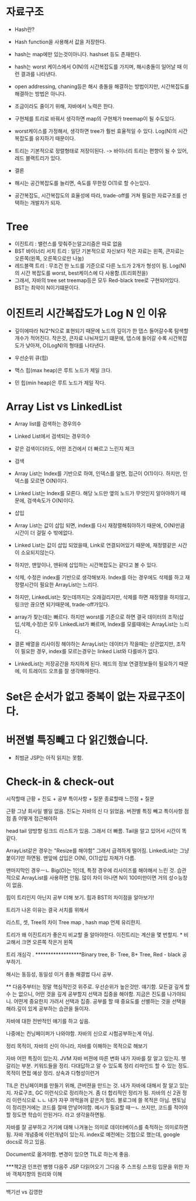 # 자료구조
 * Hash란?
  * Hash function을 사용해서 값을 저장한다.
   * hash는 map에만 있는것이아니다. hashset 등도 존재한다.
  * hash는 worst 케이스에서 O(N)의 시간복잡도를 가지며, 해시충돌이 일어날 때 이런 결과를 나타낸다.
   * open addressing, chaning등은 해시 충돌을 해결하는 방법이지만, 시간복잡도를 해결하는 방법은 아니다.
   * 조금이라도 줄이기 위해, 자바에서 노력은 한다.
 * 구현체를 트리로 바꿔서 생각하면 map의 구현체가 treemap이 될 수도있다.
  * worst케이스를 가정해서, 생각하면 tree가 훨씬 효율적일 수 있다. Log(N)의 시간복잡도를 유지하기 때문이다.
  * 트리는 기본적으로 정렬형태로 저장이된다. -> 바이너리 트리는 편향이 될 수 있어, 레드 블랙트리가 있다.

* 결론
 * 해시는 공간복잡도를 늘리면, 속도를 무한정 O(1)로 할 수는있다.
 * 공간복잡도, 시간복잡도의 효율성에 따라, trade-off를 거쳐 필요한 자료구조를 선택하는 개발자가 되자.

# Tree
 * 이진트리 : 밸런스를 맞춰주는알고리즘은 따로 없음
 * BST 바이너리 서치 트리 : 일단 기본적으로 자신보다 작은 자료는 왼쪽, 큰자료는 오른쪽(왼쪽, 오른쪽으로만 나눔)
 * 레드블랙 트리 : 무조건 한 노드를 기준으로 다른 노드가 2개가 형성이 됨. Log(N)의 시간 복잡도를 worst, best케이스에 다 사용함.(트리회전을)
 * 그래서, 자바의 tree set treemap등은 모두 Red-black tree로 구현되어있다. BST는 최악이 N이기떄문이다.

# 이진트리 시간복잡도가 Log N 인 이유
 * 깊이에따라 N/2^N으로 표현되기 때문에 노드의 깊이가 한 뎁스 들어갈수록 탐색할 개수가 적어진다. 작은것, 큰자료 나눠져있기 떄문에,
 뎁스에 들어갈 수록 시간복잡도가 낮아져, O(LogN)의 형태를 나타낸다.

* 우선순위 큐(힙)
 * 맥스 힙(max heap)은 루트 노드가 제일 크다.
 * 민 힙(min heap)은 루트 노드가 제일 작다.

# Array List vs LinkedList
 * Array list를 검색하는 경우의수
 * Linked List에서 검색되는 경우의수 
 * 같은 검색이더라도, 어떤 조건에서 더 빠르고 느린지 체크
 * 검색
  * Array List는 Index를 기반으로 하여, 인덱스를 알면, 접근이 O(1)이다. 하지만, 인덱스를 모르면 O(N)이다.
  * Linked List는 Index를 모른다. 해당 노드만 옆의 노드가 무엇인지 알아야하기 때문에, 검색속도가 O(N)이다.
 * 삽입
  * Array List는 값이 삽입 되면, index를 다시 재정렬해줘야하기 때문에, O(N)만큼 시간이 더 걸릴 수 밖에없다.
  * Linked List는 값이 삽입 되었을때, Link로 연결되어있기 때문에, 재정렬같은 시간이 소요되지않는다.
   * 하지만, 맨앞이나, 맨뒤에 삽입하는 시간복잡도는 같다고 볼 수 있다.
 * 삭제, 수정은 index를 기반으로 생각해보자. Index를 아는 경우에도 삭제를 하고 재정렬시간이 필요한 ArrayList는 느리다.
  * 하지만, LinkedList는 찾는데까지는 오래걸리지만, 삭제를 하면 재정렬을 하지않고, 링크만 끊으면 되기때문에, trade-off가있다.
  * array가 찾는데는 빠르다. 하지만 worst를 기준으로 하면 결국 데이터의 조작(삽입,삭제,수정)은 모두 LinkedList가 빠르며, Index를 모를때에는 ArrayList는 느리다.

 * 결론 배열을 리사이징 해야하는 ArrayList는 데이터가 작을때는 상관없지만, 조작이 필요한 경우, index를 모르는경우는 linked List와 다를바가 없다.
 * LinkedList는 저장공간을 차지하게 된다. 헤드의 정보 연결정보들이 필요하기 때문에, 이 트레이드 오프를 잘 생각해야한다.

 # Set은 순서가 없고 중복이 없는 자료구조이다.

 # 버젼별 특징빼고 다 읽긴했습니다.
  * 최범균 JSP는 아직 읽지는 못함.

# Check-in & check-out
시작할때 근황 + 진도 + 공부 특이사항 + 질문
종료할때 느낀점 + 질문

근황 그냥 회사일 별일 없음.
진도는 자바의 신 다 읽었음. 버젼별 특징 빼고
특이사항 점점 좀 어떻게 접근해야하

head tail 양방향 링크드 리스트가 있음. 그래서 더 빠름.
Tail을 알고 있어서 시간이 똑같다.

ArrayList같은 경우는 "Resize를 해야함" 그래서 급격하게 떨어짐.
LinkedList는 그냥 붙이기만 하면됨.
맨앞에 삽입은 O(N), O(1)삽입 자체가 다름.

맨마지막인 경우ㅡㄴ Big(O)는 1인데, 특정 경우에 리사이즈를 해야해서 느린 것.
습관적으로 ArrayList를 사용하면 안됨.
많이 차이 아나면 N이 100미만이면 거의 성ㅇ능창이 없음.


힙이 트리인지 아닌지 공부 더해 보기.
힙과 BST의 차이점을 알아보기!

트리가 나온 이유는 결국 서치를 위해서


리스트, 셋,  Tree의 차이
Tree map , hash map 언제 유리한지.

트리가 왜 이진트리가 좋은지 비교할 줄 알아야한다.
이진트리는 계산을 몇 번할지. * 비교해서 크면 오른쪽 작은거 왼쪽 

트리 개심각 .
******************Binary tree, B- Tree, B+ Tree, Red - black 공부하기.



해시는 동등성, 동일성 이거 충돌 해결법 다시 공부.

**
다음주부터는 정말 핵심적인것 위주로. 우선순위가 높은것만. 얘기함.
모든걸 깊게 할 수 는 없으니, 어떤 것을 깊게 공부할지 선택과 집중을 해야함.
지금은 진도를 나가야되니. 어떤게 중요한지 가려서 선택과 집중.
공부를 할 때 중요도를 선별하는 것을 선택을 해라.깊이 있게 공부하는 습관을 들이자.

자바에 대한 전반적인 얘기를 하고 싶음.

나중에는 컨닝페이퍼가 나와야함.
자바의 신으로 시험공부하는게 아님.

정리 목적이, 자바의 신이 아니라, 자바를 이해하는 목적으로 해보기

자바 어떤 특징이 있는지. JVM 자바 버젼에 따른 변화 내가 자바를 잘 알고 있는지.
헷갈리는 부분. 키워드들을 정리. 다대답하고 알 수 있도록 정리 리마인드 할 수 있는 정도.
목적이 면접 예상 정리.
상속과 다형성이런거

TIL은 컨닝페이퍼를 만들기 위해, 큰버젼을 만드는 것.
내가 자바에 대해서 잘 알고 있는지.
자료구조, GC 이런식으로 정리하는거. 좀 더 합리적인 정리가 됨.
자바의 신 2권 정리 이런식으로 ㄴㄴ
내가 자꾸 까먹을꺼 같은거 정리. 블로그에 쓸 목적은 아님.
멘토님이 정리한거에는 코드를 절때 안넣어야함. 예시가 필요할 때ㅡㄴ 쓰지만, 코드를 적어야할 정도면 학습이 안된거다. 라고 생각을하면됨.

자바를 잘 공부하고 거기에 대해 나겨놓는 의미로 데이터베이스를 축적하는 의미로하면됨.
자바 개념중에 이런개념이 있는지. index로 예전에는 깃헙으로 했는데, google docs로 하고 있음.

Document로 옮겨야함. 변경이 있으면 TIL로 하는게 좋음.

***책2권 인프런 병행
다음주 JSP 다읽어오기
그다음 주 스프링 스프링 입문을 위한 자바 객체지향의 원리와 이해

***
백기선 vs 김영한